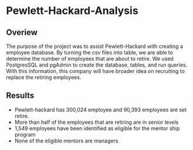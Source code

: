 # Pewlett-Hackard-Analysis

## Overiew 

The purpose of the project was to assist Pewlett-Hackard with creating a employee database. By turning the csv files into table, we are able to determine the number of employees that are about to retire. We used PostgresSQL and pgAdmin to create the database, tables, and run queries. With this information, this company will have broader idea on recruiting to replace the retiring employees. 

## Results
- Pewlett-hackard has 300,024 employee and 90,393 employees are set retire.
- More than half of the employees that are retiring are in senior levels
- 1,549 employees have been identified as eligible for the mentor ship program
- None of the eligible mentors are managers
